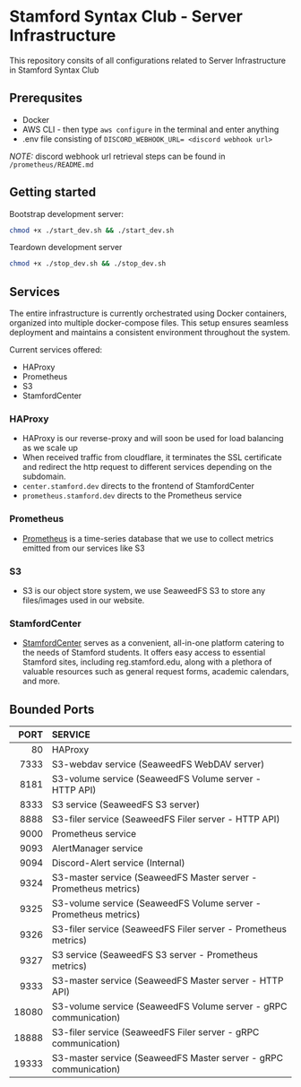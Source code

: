 # Stamford Syntax Club - Server Infrastructure
This repository consits of all configurations related to Server Infrastructure in Stamford Syntax Club


## Prerequsites
- Docker
- AWS CLI - then type `aws configure` in the terminal and enter anything
- .env file consisting of `DISCORD_WEBHOOK_URL= <discord webhook url>`

*NOTE:* discord webhook url retrieval steps can be found in `/prometheus/README.md`

## Getting started
Bootstrap development server:
```bash
chmod +x ./start_dev.sh && ./start_dev.sh
```
Teardown development server
```bash
chmod +x ./stop_dev.sh && ./stop_dev.sh
```
## Services
The entire infrastructure is currently orchestrated using Docker containers, organized into multiple docker-compose files. This setup ensures seamless deployment and maintains a consistent environment throughout the system.

Current services offered:
- HAProxy
- Prometheus
- S3
- StamfordCenter

### HAProxy
- HAProxy is our reverse-proxy and will soon be used for load balancing as we scale up
- When received traffic from cloudflare, it terminates the SSL certificate and redirect the http request to different services depending on the subdomain.
- `center.stamford.dev` directs to the frontend of StamfordCenter
- `prometheus.stamford.dev` directs to the Prometheus service
### Prometheus
- [Prometheus](https://prometheus.stamford.dev) is a time-series database that we use to collect metrics emitted from our services like S3

### S3
- S3 is our object store system, we use SeaweedFS S3 to store any files/images used in our website.

### StamfordCenter
- [StamfordCenter](https://center.stamford.dev) serves as a convenient, all-in-one platform catering to the needs of Stamford students. It offers easy access to essential Stamford sites, including reg.stamford.edu, along with a plethora of valuable resources such as general request forms, academic calendars, and more.

## Bounded Ports
| PORT  | SERVICE                                       |
|------:|:---------------------------------------------|
| 80    | HAProxy                                      |
| 7333  | S3-webdav service (SeaweedFS WebDAV server)  |
| 8181  | S3-volume service (SeaweedFS Volume server - HTTP API) |
| 8333  | S3 service (SeaweedFS S3 server)             |
| 8888  | S3-filer service (SeaweedFS Filer server - HTTP API) |
| 9000  | Prometheus service                           |
| 9093  | AlertManager service                         |
| 9094  | Discord-Alert service (Internal)             |
| 9324  | S3-master service (SeaweedFS Master server - Prometheus metrics) |
| 9325  | S3-volume service (SeaweedFS Volume server - Prometheus metrics) |
| 9326  | S3-filer service (SeaweedFS Filer server - Prometheus metrics) |
| 9327  | S3 service (SeaweedFS S3 server - Prometheus metrics) |
| 9333  | S3-master service (SeaweedFS Master server - HTTP API) |
| 18080 | S3-volume service (SeaweedFS Volume server - gRPC communication) |
| 18888 | S3-filer service (SeaweedFS Filer server - gRPC communication) |
| 19333 | S3-master service (SeaweedFS Master server - gRPC communication) |